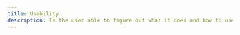 ```yaml
---
title: Usability
description: Is the user able to figure out what it does and how to use it?
---
```

